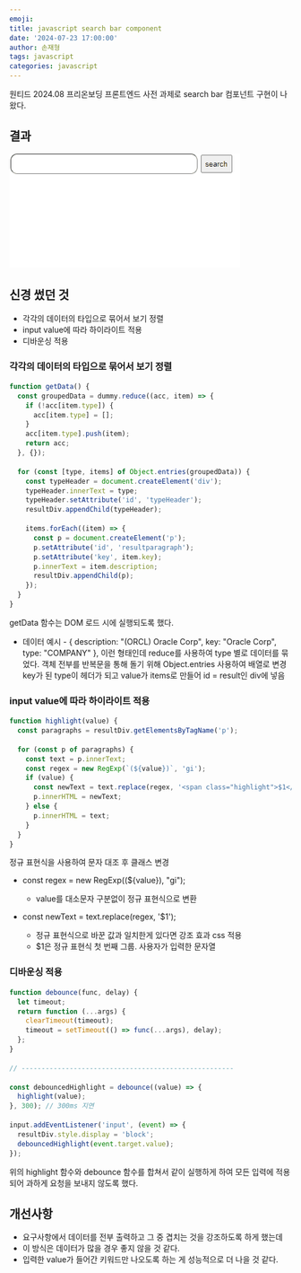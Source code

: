 ```yaml
---
emoji:
title: javascript search bar component
date: '2024-07-23 17:00:00'
author: 손재형
tags: javascript
categories: javascript
---
```


원티드 2024.08 프리온보딩 프론트엔드 사전 과제로 search bar 컴포넌트 구현이 나왔다.

## 결과

![alt text](searchbar.gif)

## 신경 썼던 것

- 각각의 데이터의 타입으로 묶어서 보기 정렬
- input value에 따라 하이라이트 적용
- 디바운싱 적용

### 각각의 데이터의 타입으로 묶어서 보기 정렬

```js
function getData() {
  const groupedData = dummy.reduce((acc, item) => {
    if (!acc[item.type]) {
      acc[item.type] = [];
    }
    acc[item.type].push(item);
    return acc;
  }, {});

  for (const [type, items] of Object.entries(groupedData)) {
    const typeHeader = document.createElement('div');
    typeHeader.innerText = type;
    typeHeader.setAttribute('id', 'typeHeader');
    resultDiv.appendChild(typeHeader);

    items.forEach((item) => {
      const p = document.createElement('p');
      p.setAttribute('id', 'resultparagraph');
      p.setAttribute('key', item.key);
      p.innerText = item.description;
      resultDiv.appendChild(p);
    });
  }
}
```

getData 함수는 DOM 로드 시에 실행되도록 했다.

- 데이터 예시 - { description: "(ORCL) Oracle Corp", key: "Oracle Corp", type: "COMPANY" },
  이런 형태인데 reduce를 사용하여 type 별로 데이터를 묶었다.
  객체 전부를 반복문을 통해 돌기 위해 Object.entries 사용하여 배열로 변경
  key가 된 type이 헤더가 되고 value가 items로 만들어 id = result인 div에 넣음

### input value에 따라 하이라이트 적용

```js
function highlight(value) {
  const paragraphs = resultDiv.getElementsByTagName('p');

  for (const p of paragraphs) {
    const text = p.innerText;
    const regex = new RegExp(`(${value})`, 'gi');
    if (value) {
      const newText = text.replace(regex, '<span class="highlight">$1</span>');
      p.innerHTML = newText;
    } else {
      p.innerHTML = text;
    }
  }
}
```

정규 표현식을 사용하여 문자 대조 후 클래스 변경

- const regex = new RegExp((${value}), "gi");

  - value를 대소문자 구분없이 정규 표현식으로 변환

- const newText = text.replace(regex, '<span class="highlight">$1</span>');
  - 정규 표현식으로 바꾼 값과 일치한게 있다면 강조 효과 css 적용
  - $1은 정규 표현식 첫 번째 그룹. 사용자가 입력한 문자열

### 디바운싱 적용

```js
function debounce(func, delay) {
  let timeout;
  return function (...args) {
    clearTimeout(timeout);
    timeout = setTimeout(() => func(...args), delay);
  };
}

// -----------------------------------------------------

const debouncedHighlight = debounce((value) => {
  highlight(value);
}, 300); // 300ms 지연

input.addEventListener('input', (event) => {
  resultDiv.style.display = 'block';
  debouncedHighlight(event.target.value);
});
```

위의 highlight 함수와 debounce 함수를 합쳐서 같이 실행하게 하여
모든 입력에 적용되어 과하게 요청을 보내지 않도록 했다.

## 개선사항

- 요구사항에서 데이터를 전부 출력하고 그 중 겹치는 것을 강조하도록 하게 했는데
- 이 방식은 데이터가 많을 경우 좋지 않을 것 같다.
- 입력한 value가 들어간 키워드만 나오도록 하는 게 성능적으로 더 나을 것 같다.

